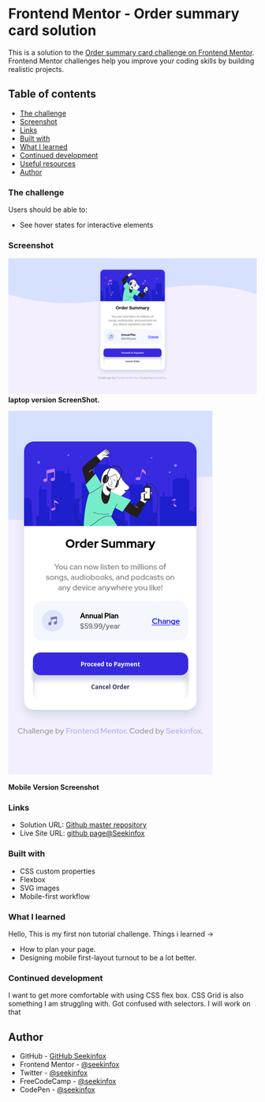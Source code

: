 # Frontend Mentor - Order summary card solution

This is a solution to the [Order summary card challenge on Frontend Mentor](https://www.frontendmentor.io/challenges/order-summary-component-QlPmajDUj). Frontend Mentor challenges help you improve your coding skills by building realistic projects. 

## Table of contents


  - [The challenge](#the-challenge)
  - [Screenshot](#screenshot)
  - [Links](#links)
  - [Built with](#built-with)
  - [What I learned](#what-i-learned)
  - [Continued development](#continued-development)
  - [Useful resources](#useful-resources)
- [Author](#author)





### The challenge

Users should be able to:

- See hover states for interactive elements

### Screenshot

![Scrrenshot Desktop version ](https://raw.githubusercontent.com/seekinfox/Order-summary-component/master/Screenshot_2021-08-22%20Frontend%20Mentor%20Order%20summary%20card(1).png)
**laptop version ScreenShot.**

![Screenshot_2021-08-22 Frontend Mentor Order summary card|281x500](https://raw.githubusercontent.com/seekinfox/Order-summary-component/master/Screenshot_2021-08-22%20Frontend%20Mentor%20Order%20summary%20card.png)

**Mobile Version Screenshot**



### Links

- Solution URL: [Github master repository ](https://github.com/seekinfox/Order-summary-component/tree/master)
- Live Site URL: [github page@Seekinfox](https://seekinfox.github.io/Order-summary-component/)


### Built with


- CSS custom properties
- Flexbox
- SVG images
- Mobile-first workflow



### What I learned

Hello, This is my first non tutorial challenge. 
Things i learned -> 
* How to plan your page.
* Designing mobile first-layout turnout to be a lot better.



### Continued development

I want to get more comfortable with using CSS flex box. CSS Grid is also something I am struggling with.
Got confused with selectors.
I will work on that 


## Author

- GitHub - [GitHub Seekinfox](https://github.com/seekinfox)
- Frontend Mentor - [@seekinfox](https://www.frontendmentor.io/profile/seekinfox)
- Twitter - [@seekinfox](https://www.twitter.com/seekinfox)
- FreeCodeCamp - [@seekinfox](https://www.freecodecamp.org/seekinfox)
- CodePen - [@seekinfox](https://codepen.io/seekinfox)
